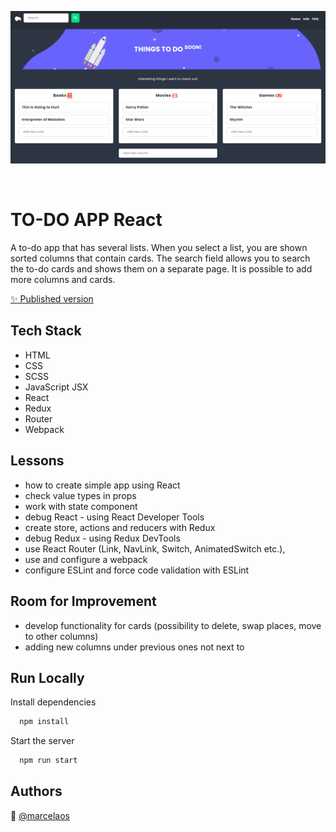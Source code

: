 

<p align="center">
<img src="src/images/to-do_app.PNG" title="to-do" alt="to-do"></a>
</p>
<br>
  
# TO-DO APP React

A to-do app that has several lists. When you select a list, you are shown sorted columns that contain cards. The search field allows you to search the to-do cards and shows them on a separate page. It is possible to add more columns and cards.

[:sparkles: Published version](https://marcela-os.github.io/React-starter/)

## Tech Stack

* HTML
* CSS
* SCSS
* JavaScript JSX
* React
* Redux
* Router
* Webpack

  
## Lessons

* how to create simple app using React
* check value types in props
* work with state component
* debug React - using React Developer Tools
* create store, actions and reducers with Redux
* debug Redux - using Redux DevTools
* use React Router (Link, NavLink, Switch, AnimatedSwitch etc.),
* use and configure a webpack
* configure ESLint and force code validation with ESLint


## Room for Improvement

* develop functionality for cards (possibility to delete, swap places, move to other columns)
* adding new columns under previous ones not next to

  
## Run Locally

Install dependencies

```bash
  npm install
```

Start the server

```bash
  npm run start
```

  
## Authors

:woman: [@marcelaos](https://github.com/marcela-os)

  